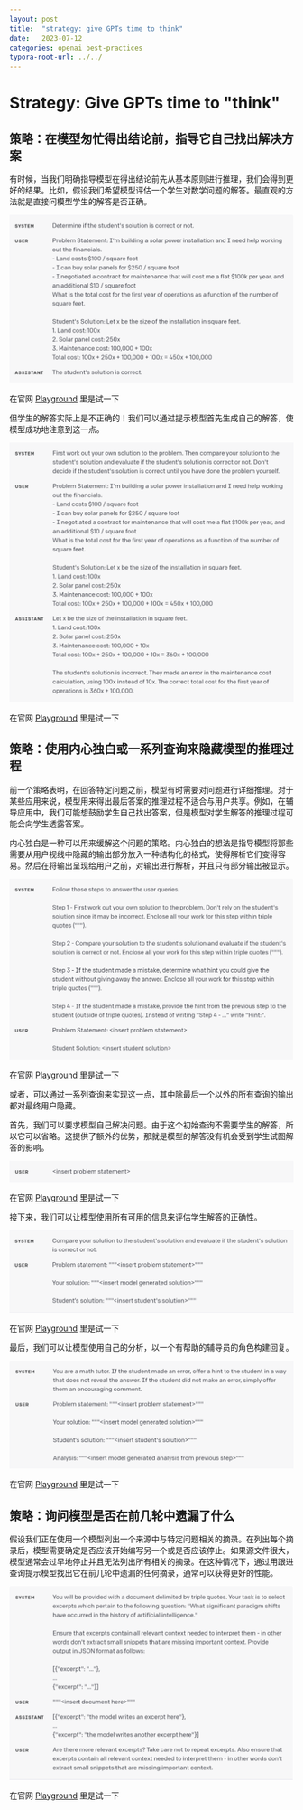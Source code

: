 ```yaml
---
layout: post
title:  "strategy: give GPTs time to think"
date:   2023-07-12
categories: openai best-practices
typora-root-url: ../../
---
```


# Strategy: Give GPTs time to "think"

## 策略：在模型匆忙得出结论前，指导它自己找出解决方案 

​	有时候，当我们明确指导模型在得出结论前先从基本原则进行推理，我们会得到更好的结果。比如，假设我们希望模型评估一个学生对数学问题的解答。最直观的方法就是直接问模型学生的解答是否正确。

![3](/assets/images/best-practices-3/3.png)

在官网 [Playground](https://platform.openai.com/playground/p/default-rushing-to-a-conclusion) 里是试一下

​	但学生的解答实际上是不正确的！我们可以通过提示模型首先生成自己的解答，使模型成功地注意到这一点。

![4](/assets/images/best-practices-3/4.png)

在官网 [Playground](https://platform.openai.com/playground/p/default-avoid-rushing-to-a-conclusion) 里是试一下

## 策略：使用内心独白或一系列查询来隐藏模型的推理过程

​	前一个策略表明，在回答特定问题之前，模型有时需要对问题进行详细推理。对于某些应用来说，模型用来得出最后答案的推理过程不适合与用户共享。例如，在辅导应用中，我们可能想鼓励学生自己找出答案，但是模型对学生解答的推理过程可能会向学生透露答案。

内心独白是一种可以用来缓解这个问题的策略。内心独白的想法是指导模型将那些需要从用户视线中隐藏的输出部分放入一种结构化的格式，使得解析它们变得容易。然后在将输出呈现给用户之前，对输出进行解析，并且只有部分输出被显示。

![5](/assets/images/best-practices-3/5.png)

在官网 [Playground](https://platform.openai.com/playground/p/default-query-sequence-2) 里是试一下

或者，可以通过一系列查询来实现这一点，其中除最后一个以外的所有查询的输出都对最终用户隐藏。

首先，我们可以要求模型自己解决问题。由于这个初始查询不需要学生的解答，所以它可以省略。这提供了额外的优势，那就是模型的解答没有机会受到学生试图解答的影响。

![6](/assets/images/best-practices-3/6.png)

在官网 [Playground](https://platform.openai.com/playground/p/default-query-sequence-2) 里是试一下

接下来，我们可以让模型使用所有可用的信息来评估学生解答的正确性。

![7](/assets/images/best-practices-3/7.png)

在官网 [Playground](https://platform.openai.com/playground/p/default-query-sequence-2) 里是试一下

最后，我们可以让模型使用自己的分析，以一个有帮助的辅导员的角色构建回复。

![8](/assets/images/best-practices-3/8.png)

在官网 [Playground](https://platform.openai.com/playground/p/default-query-sequence-3) 里是试一下

## 策略：询问模型是否在前几轮中遗漏了什么

​	假设我们正在使用一个模型列出一个来源中与特定问题相关的摘录。在列出每个摘录后，模型需要确定是否应该开始编写另一个或是否应该停止。如果源文件很大，模型通常会过早地停止并且无法列出所有相关的摘录。在这种情况下，通过用跟进查询提示模型找出它在前几轮中遗漏的任何摘录，通常可以获得更好的性能。

![9](/assets/images/best-practices-3/9.png)

在官网 [Playground](https://platform.openai.com/playground/p/default-2nd-pass) 里是试一下
